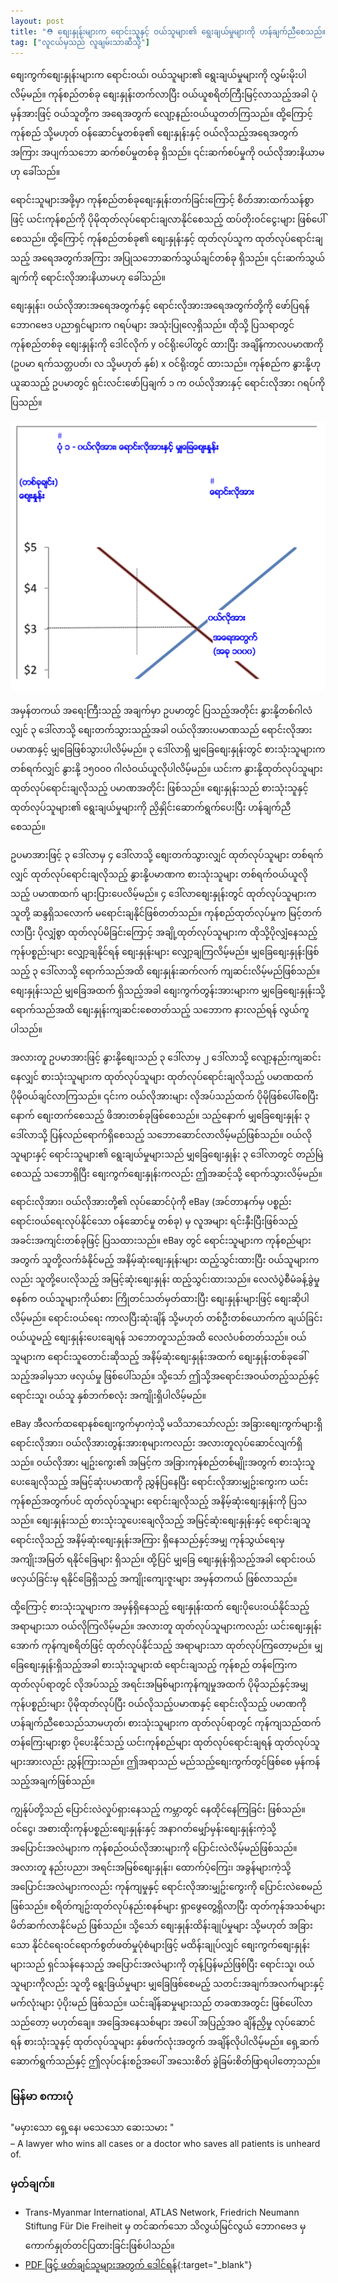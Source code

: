 ```yaml
---
layout: post
title: "⛑️ စျေးနှုန်းများက ရောင်းသူနှင့် ဝယ်သူများ၏ ရွေးချယ်မှုများကို ဟန်ချက်ညီစေသည်။"
tag: ["လူငယ်မှသည် လူချမ်းသာဆီသို့"]
---
```

စျေးကွက်စျေးနှုန်းများက ရောင်းဝယ်၊ ဝယ်သူများ၏ ရွေးချယ်မှုများကို လွှမ်းမိုးပါလိမ့်မည်။ ကုန်စည်တစ်ခု စျေးနှုန်းတက်လာပြီး ဝယ်ယူစရိတ်ကြီးမြင့်လာသည့်အခါ ပုံမှန်အားဖြင့် ဝယ်သူတို့က အရေအတွက် လျော့နည်းဝယ်ယူတတ်ကြသည်။ ထို့ကြောင့် ကုန်စည် သို့မဟုတ် ဝန်ဆောင်မှုတစ်ခု၏ စျေးနှုန်းနှင့် ဝယ်လိုသည့်အရေအတွက်အကြား အပျက်သဘော ဆက်စပ်မှုတစ်ခု ရှိသည်။ ၎င်းဆက်စပ်မှုကို ဝယ်လိုအားနိယာမဟု ခေါ်သည်။

ရောင်းသူများအဖို့မှာ ကုန်စည်တစ်ခုစျေးနှုန်းတက်ခြင်းကြောင့် စိတ်အားထက်သန်စွာဖြင့် ယင်းကုန်စည်ကို ပိုမိုထုတ်လုပ်ရောင်းချလာနိုင်စေသည့် ထပ်တိုးဝင်ငွေးများ ဖြစ်ပေါ်စေသည်။ ထို့ကြောင့် ကုန်စည်တစ်ခု၏ စျေးနှုန်းနှင့် ထုတ်လုပ်သူက ထုတ်လုပ်ရောင်းချသည့် အရေအတွက်အကြား အပြုသဘောဆက်သွယ်ချင်တစ်ခု ရှိသည်။ ၎င်းဆက်သွယ်ချက်ကို ရောင်းလိုအားနိယာမဟု ခေါ်သည်။
<!-- more -->

စျေးနှုန်း၊ ဝယ်လိုအားအရေအတွက်နှင့် ရောင်းလိုအားအရေအတွက်တို့ကို ဖော်ပြရန် ဘောဂဗေဒ ပညာရှင်များက ဂရပ်များ အသုံးပြုလေ့ရှိသည်။ ထိုသို့ ပြသရာတွင် ကုန်စည်တစ်ခု စျေးနှုန်းကို ဒေါင်လိုက် y ဝင်ရိုးပေါ်တွင် ထားပြီး အချိန်ကာလပမာဏကို (ဥပမာ ရက်သတ္တပတ်၊ လ သို့မဟုတ် နှစ်) x ဝင်ရိုးတွင် ထားသည်။ ကုန်စည်က နွားနို့ဟု ယူဆသည့် ဥပမာတွင် ရှင်းလင်းဖော်ပြချက် ၁ က ဝယ်လိုအားနှင့် ရောင်းလိုအား ဂရပ်ကိုပြသည်။

![equilibrium](/public/img/equalibrim.png)

အမှန်တကယ် အရေးကြီးသည့် အချက်မှာ ဥပမာတွင် ပြသည့်အတိုင်း နွားနို့တစ်ဂါလံလျှင် ၃ ဒေါ်လာသို့ စျေးတက်သွားသည့်အခါ ဝယ်လိုအားပမာဏသည် ရောင်းလိုအားပမာဏနှင့် မျှခြေဖြစ်သွားပါလိမ့်မည်။ ၃ ဒေါ်လာရှိ မျှခြေစျေးနှုန်းတွင် စားသုံးသူများက တစ်ရက်လျှင် နွားနို့ ၁၅၀၀၀ ဂါလံဝယ်ယူလိုပါလိမ့်မည်။ ယင်းက နွားနို့ထုတ်လုပ်သူများ ထုတ်လုပ်ရောင်းချလိုသည့် ပမာဏအတိုင်း ဖြစ်သည်။ စျေးနှုန်းသည် စားသုံးသူနှင့် ထုတ်လုပ်သူများ၏ ရွေးချယ်မှုများကို ညှိနှိုင်းဆောက်ရွက်ပေးပြီး ဟန်ချက်ညီစေသည်။

ဥပမာအားဖြင့် ၃ ဒေါ်လာမှ ၄ ဒေါ်လာသို့ စျေးတက်သွားလျှင် ထုတ်လုပ်သူများ တစ်ရက်လျှင် ထုတ်လုပ်ရောင်းချလိုသည့် နွားနို့ပမာဏက စားသုံးသူများ တစ်ရက်ဝယ်ယူလိုသည့် ပမာဏထက် များပြားပေလိမ့်မည်။ ၄ ဒေါ်လာစျေးနှုန်းတွင် ထုတ်လုပ်သူများက သူတို့ ဆန္ဒရှိသလောက် မရောင်းချနိုင်ဖြစ်တတ်သည်။ ကုန်စည်ထုတ်လုပ်မှုက မြင့်တက်လာပြီး ပိုလျှံစွာ ထုတ်လုပ်မိခြင်းကြောင့် အချို့ထုတ်လုပ်သူများက ထိုသို့ပိုလျှံနေသည့် ကုန်ပစ္စည်းများ လျှော့ချနိုင်ရန် စျေးနှုန်းများ လျှော့ချကြလိမ့်မည်။ မျှခြေစျေးနှုန်းဖြစ်သည့် ၃ ဒေါ်လာသို့ ရောက်သည်အထိ စျေးနှုန်းဆက်လက် ကျဆင်းလိမ့်မည်ဖြစ်သည်။ စျေးနှုန်းသည် မျှခြေအထက် ရှိသည့်အခါ စျေးကွက်တွန်းအားများက မျှခြေစျေးနှုန်းသို့ ရောက်သည်အထိ စျေးနှုန်းကျဆင်းစေတတ်သည့် သဘောက နားလည်ရန် လွယ်ကူပါသည်။

အလားတူ ဥပမာအားဖြင့် နွားနို့စျေးသည် ၃ ဒေါ်လာမှ ၂ ဒေါ်လာသို့ လျော့နည်းကျဆင်းနေလျှင် စားသုံးသူများက ထုတ်လုပ်သူများ ထုတ်လုပ်ရောင်းချလိုသည့် ပမာဏထက် ပိုမိုဝယ်ချင်လာကြသည်။ ၎င်းက ဝယ်လိုအားများ လိုအပ်သည်ထက် ပိုမိုဖြစ်ပေါ်စေပြီးနောက် စျေးတက်စေသည့် ဖိအားတစ်ခုဖြစ်စေသည်။ သည့်နောက် မျှခြေစျေးနှုန်း ၃ ဒေါ်လာသို့ ပြန်လည်ရောက်ရှိစေသည့် သဘောဆောင်လာလိမ့်မည်ဖြစ်သည်။ ဝယ်လိုသူများနှင့် ရောင်းသူများ၏ ရွေးချယ်မှုများသည် မျှခြေစျေးနှုန်း ၃ ဒေါ်လာတွင် တည်မြဲစေသည့် သဘောရှိပြီး စျေးကွက်စျေးနှုန်းကလည်း ဤအဆင့်သို့ ရောက်သွားလိမ့်မည်။

ရောင်းလိုအား၊ ဝယ်လိုအားတို့၏ လုပ်ဆောင်ပုံကို eBay (အင်တာနက်မှ ပစ္စည်းရောင်းဝယ်ရေးလုပ်နိုင်သော ဝန်ဆောင်မှု တစ်ခု) မှ လူအများ ရင်းနှီးပြီးဖြစ်သည့် အခင်းအကျင်းတစ်ခုဖြင့် ပြသထားသည်။ eBay တွင် ရောင်းသူများက ကုန်စည်များ အတွက် သူတို့လက်ခံနိုင်မည့် အနိမ့်ဆုံးစျေးနှုန်းများ ထည့်သွင်းထားပြီး ဝယ်သူများကလည်း သူတို့ပေးလိုသည့် အမြင့်ဆုံးစျေးနှုန်း ထည့်သွင်းထားသည်။ လေလံပွဲစီမံခန့်ခွဲမှုစနစ်က ဝယ်သူများကိုယ်စား ကြိုတင်သတ်မှတ်ထားပြီး စျေးနှုန်းများဖြင့် စျေးဆိုပါလိမ့်မည်။ ရောင်းဝယ်ရေး ကာလပြီးဆုံးချိန် သို့မဟုတ် တစ်ဦးတစ်ယောက်က ချယ်ခြင်းဝယ်ယူမည့် စျေးနှုန်းပေးချေရန် သဘောတူသည်အထိ လေလံပစ်တတ်သည်။ ဝယ်သူများက ရောင်းသူတောင်းဆိုသည့် အနိမ့်ဆုံးစျေးနှုန်းအထက် စျေးနှုန်းတစ်ခုခေါ်သည့်အခါမှသာ ဖလှယ်မှု ဖြစ်ပေါ်သည်။ သို့သော် ဤသို့အရောင်းအဝယ်တည့်သည်နှင့် ရောင်းသူ၊ ဝယ်သူ နှစ်ဘက်စလုံး အကျိုးရှိပါလိမ့်မည်။

eBay အီလက်ထရောနစ်စျေးကွက်မှာကဲ့သို့ မသိသာသော်လည်း အခြားစျေးကွက်များရှိ ရောင်းလိုအား၊ ဝယ်လိုအားတွန်းအားစုများကလည်း အလားတူလုပ်ဆောင်လျက်ရှိသည်။ ဝယ်လိုအား မျဥ်းကွေး၏ အမြင့်က အခြားကုန်စည်တစ်မျိုးအတွက် စားသုံးသူပေးချေလိုသည့် အမြင့်ဆုံးပမာဏကို ညွှန်ပြနေပြီး ရောင်းလိုအားမျှဥ်းကွေးက ယင်းကုန်စည်အတွက်ပင် ထုတ်လုပ်သူများ ရောင်းချလိုသည့် အနိမ့်ဆုံးစျေးနှုန်းကို ပြသသည်။  စျေးနှုန်းသည် စားသုံးသူပေးချေလိုသည့် အမြင့်ဆုံးစျေးနှုန်းနှင့် ရောင်းချသူ ရောင်းလိုသည့် အနိမ့်ဆုံးစျေးနှုန်းအကြား ရှိနေသည်နှင့်အမျှ ကုန်သွယ်ရေးမှ အကျိုးအမြတ် ရနိုင်ခြေများ ရှိသည်။ ထို့ပြင် မျှခြေ စျေးနှုန်းရှိသည့်အခါ ရောင်းဝယ်ဖလှယ်ခြင်းမှ ရနိုင်ခြေရှိသည့် အကျိုးကျေးဇူးများ အမှန်တကယ် ဖြစ်လာသည်။

ထို့ကြောင့် စားသုံးသူများက အမှန်ရှိနေသည့် စျေးနှုန်းထက် စျေးပိုပေးဝယ်နိုင်သည့် အရာများသာ ဝယ်လိုကြလိမ့်မည်။ အလားတူ ထုတ်လုပ်သူများကလည်း ယင်းစျေးနှုန်းအောက် ကုန်ကျစရိတ်ဖြင့် ထုတ်လုပ်နိုင်သည့် အရာများသာ ထုတ်လုပ်ကြတော့မည်။ မျှခြေစျေးနှုန်းရှိသည့်အခါ စားသုံးသူများထံ ရောင်းချသည့် ကုန်စည် တန်ကြေးက ထုတ်လုပ်ရာတွင် လိုအပ်သည့် အရင်းအမြစ်များကုန်ကျမှုအထက် ပိုမိုသည်နှင့်အမျှ ကုန်ပစ္စည်းများ ပိုမိုထုတ်လုပ်ပြီး ဝယ်လိုသည့်ပမာဏနှင့် ရောင်းလိုသည့် ပမာဏကို ဟန်ချက်ညီစေသည်သာမဟုတ်၊ စားသုံးသူများက ထုတ်လုပ်ရာတွင် ကုန်ကျသည်ထက် တန်ကြေးများစွာ ပိုပေးနိုင်သည့် ယင်းကုန်စည်များ ထုတ်လုပ်ရောင်းချရန် ထုတ်လုပ်သူများအားလည်း ညွှန်ကြားသည်။ ဤအရာသည် မည်သည့်စျေးကွက်တွင်ဖြစ်စေ မှန်ကန်သည့်အချက်ဖြစ်သည်။

ကျွန်ုပ်တို့သည် ပြောင်းလဲလှုပ်ရှားနေသည့် ကမ္ဘာတွင် နေထိုင်နေကြခြင်း ဖြစ်သည်။ ဝင်ငွေ၊ အစားထိုးကုန်ပစ္စည်းစျေးနှုန်းနှင့် အနာဂတ်မျှော်မှန်းစျေးနှုန်းကဲ့သို့ အပြောင်းအလဲများက ကုန်စည်ဝယ်လိုအားများကို ပြောင်းလဲလိမ့်မည်ဖြစ်သည်။ အလားတူ နည်းပညာ၊ အရင်းအမြစ်စျေးနှုန်း၊ ထောက်ပံ့ကြေး၊ အခွန်များကဲ့သို့ အပြောင်းအလဲများကလည်း ကုန်ကျမှုနှင့် ရောင်းလိုအားမျှဥ်းကွေးကို ပြောင်းလဲစေမည် ဖြစ်သည်။  စရိတ်ကျဥ်းထုတ်လုပ်နည်းစနစ်များ ရှာဖွေတွေ့ရှိလာပြီး ထုတ်ကုန်အသစ်များ မိတ်ဆက်လာနိုင်မည် ဖြစ်သည်။ သို့သော် စျေးနှုန်းထိန်းချုပ်မှုများ သို့မဟုတ် အခြားသော နိုင်ငံရေးဝင်ရောက်စွတ်ဖတ်မှုပုံစံများဖြင့် မထိန်းချုပ်လျှင် စျေးကွက်စျေးနှုန်းများသည် ရှင်သန်နေသည့် အပြောင်းအလဲများကို တုန့်ပြန်မည်ဖြစ်ပြီး ရောင်းသူ၊ ဝယ်သူများကိုလည်း သူတို့ ရွေးခြယ်မှုများ မျှခြေဖြစ်စေမည့် သတင်းအချက်အလက်များနှင့် မက်လုံးများ ပံ့ပိုးမည် ဖြစ်သည်။ ယင်းချိန်ဆမှုများသည် တခဏအတွင်း ဖြစ်ပေါ်လာသည်တော့ မဟုတ်ချေ။ အခြေအနေသစ်များ အပေါ် အပြည့်အဝ ချိန်ညှိမှု လုပ်ဆောင်ရန် စားသုံးသူနှင့် ထုတ်လုပ်သူများ နှစ်ဖက်လုံးအတွက် အချိန်လိုပါလိမ့်မည်။ ရှေ့ဆက် ဆောက်ရွက်သည်နှင့် ဤလုပ်ငန်းစဥ်အပေါ် အသေးစိတ် ခွဲခြမ်းစိတ်ဖြာရပါတော့သည်။


### မြန်မာ စကားပုံ

"မမှားသော ရှေ့နေ၊ မသေသော ဆေးသမား " <br />
– A lawyer who wins all cases or a doctor who saves all patients is unheard of.


### မှတ်ချက်။

- Trans-Myanmar International, ATLAS Network, Friedrich Neumann Stiftung Für Die Freiheit မှ တင်ဆက်သော သိလွယ်မြင်လွယ် ဘောဂဗေဒ မှ ကောက်နှုတ်တင်ပြထားခြင်းဖြစ်ပါသည်။
- [PDF ဖြင့် ဖတ်ချင်သူများအတွက် ဒေါင်ရန်](https://drive.google.com/file/d/18iAvk-8RzI__UwgLbTpuaK8jTb8CPF0A/view?usp=drive_link){:target="_blank"}


